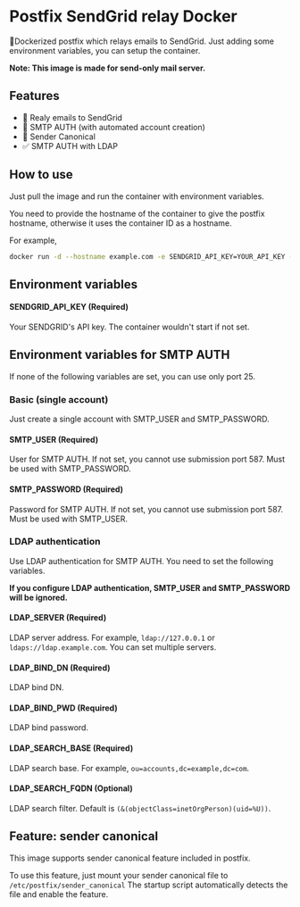 # Postfix SendGrid relay Docker

🐳Dockerized postfix which relays emails to SendGrid. Just adding some environment variables, you can setup the container.

<b>Note: This image is made for send-only mail server.</b>

## Features
- 📩 Realy emails to SendGrid
- 🔐 SMTP AUTH (with automated account creation)
- 📇 Sender Canonical
- ✅ SMTP AUTH with LDAP

## How to use
Just pull the image and run the container with environment variables. 

You need to provide the hostname of the container to give the postfix hostname, otherwise it uses the container ID as a hostname.

For example,
```bash
docker run -d --hostname example.com -e SENDGRID_API_KEY=YOUR_API_KEY -e SMTP_USER=user -e SMTP_PASSWORD=abcdef -p 25:25 -p 587:587 ghcr.io/seieric/postfix-sendgrid-relay-docker:latest
```

## Environment variables
#### SENDGRID_API_KEY (Required)
Your SENDGRID's API key. The container wouldn't start if not set.

## Environment variables for SMTP AUTH
If none of the following variables are set, you can use only port 25.
### Basic (single account)
Just create a single account with SMTP_USER and SMTP_PASSWORD.
#### SMTP_USER (Required)
User for SMTP AUTH. If not set, you cannot use submission port 587. Must be used with SMTP_PASSWORD.

#### SMTP_PASSWORD (Required)
Password for SMTP AUTH. If not set, you cannot use submission port 587. Must be used with SMTP_USER.

### LDAP authentication
Use LDAP authentication for SMTP AUTH. You need to set the following variables.

<b>If you configure LDAP authentication, SMTP_USER and SMTP_PASSWORD will be ignored.</b>

#### LDAP_SERVER (Required)
LDAP server address. For example, ```ldap://127.0.0.1``` or ```ldaps://ldap.example.com```.
You can set multiple servers.

#### LDAP_BIND_DN (Required)
LDAP bind DN.

#### LDAP_BIND_PWD (Required)
LDAP bind password.

#### LDAP_SEARCH_BASE (Required)
LDAP search base. For example, ```ou=accounts,dc=example,dc=com```.

#### LDAP_SEARCH_FQDN (Optional)
LDAP search filter. Default is  ```(&(objectClass=inetOrgPerson)(uid=%U))```.

## Feature: sender canonical
This image supports sender canonical feature included in postfix.

To use this feature, just mount your sender canonical file to ```/etc/postfix/sender_canonical```
The startup script automatically detects the file and enable the feature.